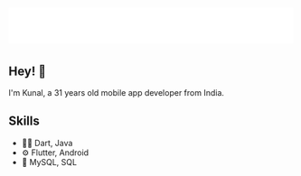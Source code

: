 <h1 align="center">
  <img src="https://raw.githubusercontent.com/martonlederer/martonlederer/master/name.svg" alt="Kunal Pitale" />
</h1>

## Hey! 👋
I'm Kunal, a 31 years old mobile app developer from India.

## Skills
- 👨‍💻 Dart, Java
- ⚙️ Flutter, Android
- 💽 MySQL, SQL

